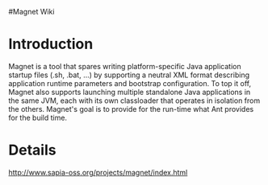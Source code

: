 #Magnet Wiki

# Introduction #

Magnet is a tool that spares writing platform-specific Java application startup files (.sh, .bat, ...) by supporting a neutral XML format describing application runtime parameters and bootstrap configuration. To top it off, Magnet also supports launching multiple standalone Java applications in the same JVM, each with its own classloader that operates in isolation from the others. Magnet's goal is to provide for the run-time what Ant provides for the build time.

# Details #

http://www.sapia-oss.org/projects/magnet/index.html